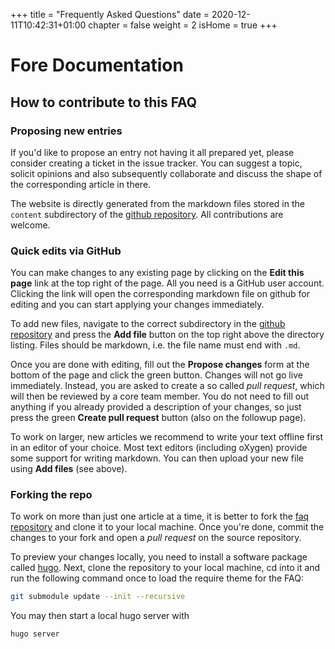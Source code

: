 +++
title = "Frequently Asked Questions"
date = 2020-12-11T10:42:31+01:00
chapter = false
weight = 2
isHome = true
+++

# Fore Documentation


## How to contribute to this FAQ

### Proposing new entries

If you'd like to propose an entry not having it all prepared yet, please consider creating a ticket in the issue tracker. You can suggest a topic, solicit opinions and also subsequently collaborate and discuss the shape of the corresponding article in there.

The website is directly generated from the markdown files stored in the `content` subdirectory of the [github repository](https://github.com/jinntec/fore-docs/tree/main/content). All contributions are welcome.

### Quick edits via GitHub

You can make changes to any existing page by clicking on the **Edit this page** link at the top right of the page. All you need is a GitHub user account. Clicking the link will open the corresponding markdown file on github for editing and you can start applying your changes immediately.

To add new files, navigate to the correct subdirectory in the [github repository](https://github.com/jinntec/fore-docs/tree/main/content) and press the **Add file** button on the top right above the directory listing. Files should be markdown, i.e. the file name must end with `.md`.

Once you are done with editing, fill out the **Propose changes** form at the bottom of the page and click the green button. Changes will not go live immediately. Instead, you are asked to create a so called *pull request*, which will then be reviewed by a core team member. You do not need to fill out anything if you already provided a description of your changes, so just press the green **Create pull request** button (also on the followup page).

To work on larger, new articles we recommend to write your text offline first in an editor of your choice. Most text editors (including oXygen) provide some support for writing markdown. You can then upload your new file using **Add files** (see above).

### Forking the repo

To work on more than just one article at a time, it is better to fork the [faq repository](https://github.com/jinntec/fore-docs) and clone it to your local machine. Once you're done, commit the changes to your fork and open a *pull request* on the source repository.

To preview your changes locally, you need to install a software package called [hugo](https://gohugo.io/getting-started/installing). Next, clone the repository to your local machine, cd into it and run the following command once to load the require theme for the FAQ:

```sh
git submodule update --init --recursive
```

You may then start a local hugo server with

```sh
hugo server
```